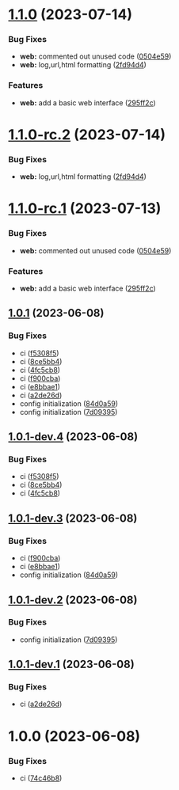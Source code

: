 # [1.1.0](https://gitlab.cloudical.net/operations/proxmox-vm-inventory/compare/v1.0.1...v1.1.0) (2023-07-14)


### Bug Fixes

* **web:** commented out unused code ([0504e59](https://gitlab.cloudical.net/operations/proxmox-vm-inventory/commit/0504e59cf45e20e9927e62566d6f853635484a67))
* **web:** log,url,html formatting ([2fd94d4](https://gitlab.cloudical.net/operations/proxmox-vm-inventory/commit/2fd94d498faed06482fce2bfd14a487c3d0c2b3b))


### Features

* **web:** add a basic web interface ([295ff2c](https://gitlab.cloudical.net/operations/proxmox-vm-inventory/commit/295ff2c6189aeac93e12a5440efb793d5770ab70))

# [1.1.0-rc.2](https://gitlab.cloudical.net/operations/proxmox-vm-inventory/compare/v1.1.0-rc.1...v1.1.0-rc.2) (2023-07-14)


### Bug Fixes

* **web:** log,url,html formatting ([2fd94d4](https://gitlab.cloudical.net/operations/proxmox-vm-inventory/commit/2fd94d498faed06482fce2bfd14a487c3d0c2b3b))

# [1.1.0-rc.1](https://gitlab.cloudical.net/operations/proxmox-vm-inventory/compare/v1.0.1...v1.1.0-rc.1) (2023-07-13)


### Bug Fixes

* **web:** commented out unused code ([0504e59](https://gitlab.cloudical.net/operations/proxmox-vm-inventory/commit/0504e59cf45e20e9927e62566d6f853635484a67))


### Features

* **web:** add a basic web interface ([295ff2c](https://gitlab.cloudical.net/operations/proxmox-vm-inventory/commit/295ff2c6189aeac93e12a5440efb793d5770ab70))

## [1.0.1](https://gitlab.cloudical.net/operations/proxmox-vm-inventory/compare/v1.0.0...v1.0.1) (2023-06-08)


### Bug Fixes

* ci ([f5308f5](https://gitlab.cloudical.net/operations/proxmox-vm-inventory/commit/f5308f5155a56ae48da4d36b0e60f6c384c4932e))
* ci ([8ce5bb4](https://gitlab.cloudical.net/operations/proxmox-vm-inventory/commit/8ce5bb4e1e8045d1ea7974c6314e690748a1ac75))
* ci ([4fc5cb8](https://gitlab.cloudical.net/operations/proxmox-vm-inventory/commit/4fc5cb8718853205aa32d5988c9a1367a7c533a5))
* ci ([f900cba](https://gitlab.cloudical.net/operations/proxmox-vm-inventory/commit/f900cba208991a91682b0bd2a65c8d38949f7f4d))
* ci ([e8bbae1](https://gitlab.cloudical.net/operations/proxmox-vm-inventory/commit/e8bbae1f0900bb9a8da4e1849f14af3bbea98ffa))
* ci ([a2de26d](https://gitlab.cloudical.net/operations/proxmox-vm-inventory/commit/a2de26dccce773595b8013566f03ea76b4fab68a))
* config initialization ([84d0a59](https://gitlab.cloudical.net/operations/proxmox-vm-inventory/commit/84d0a591ce22df8a80b3d8ec070d14f87d9128ec))
* config initialization ([7d09395](https://gitlab.cloudical.net/operations/proxmox-vm-inventory/commit/7d09395d7284b7b68da0ce4b60b8e5ec8d098c33))

## [1.0.1-dev.4](https://gitlab.cloudical.net/operations/proxmox-vm-inventory/compare/v1.0.1-dev.3...v1.0.1-dev.4) (2023-06-08)


### Bug Fixes

* ci ([f5308f5](https://gitlab.cloudical.net/operations/proxmox-vm-inventory/commit/f5308f5155a56ae48da4d36b0e60f6c384c4932e))
* ci ([8ce5bb4](https://gitlab.cloudical.net/operations/proxmox-vm-inventory/commit/8ce5bb4e1e8045d1ea7974c6314e690748a1ac75))
* ci ([4fc5cb8](https://gitlab.cloudical.net/operations/proxmox-vm-inventory/commit/4fc5cb8718853205aa32d5988c9a1367a7c533a5))

## [1.0.1-dev.3](https://gitlab.cloudical.net/operations/proxmox-vm-inventory/compare/v1.0.1-dev.2...v1.0.1-dev.3) (2023-06-08)


### Bug Fixes

* ci ([f900cba](https://gitlab.cloudical.net/operations/proxmox-vm-inventory/commit/f900cba208991a91682b0bd2a65c8d38949f7f4d))
* ci ([e8bbae1](https://gitlab.cloudical.net/operations/proxmox-vm-inventory/commit/e8bbae1f0900bb9a8da4e1849f14af3bbea98ffa))
* config initialization ([84d0a59](https://gitlab.cloudical.net/operations/proxmox-vm-inventory/commit/84d0a591ce22df8a80b3d8ec070d14f87d9128ec))

## [1.0.1-dev.2](https://gitlab.cloudical.net/operations/proxmox-vm-inventory/compare/v1.0.1-dev.1...v1.0.1-dev.2) (2023-06-08)


### Bug Fixes

* config initialization ([7d09395](https://gitlab.cloudical.net/operations/proxmox-vm-inventory/commit/7d09395d7284b7b68da0ce4b60b8e5ec8d098c33))

## [1.0.1-dev.1](https://gitlab.cloudical.net/operations/proxmox-vm-inventory/compare/v1.0.0...v1.0.1-dev.1) (2023-06-08)


### Bug Fixes

* ci ([a2de26d](https://gitlab.cloudical.net/operations/proxmox-vm-inventory/commit/a2de26dccce773595b8013566f03ea76b4fab68a))

# 1.0.0 (2023-06-08)


### Bug Fixes

* ci ([74c46b8](https://gitlab.cloudical.net/operations/proxmox-vm-inventory/commit/74c46b8b152c05531d92ad9f48dde0bc73b1be43))
